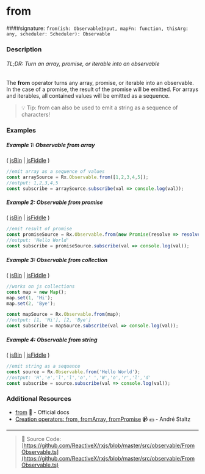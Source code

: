 # from
####signature: `from(ish: ObservableInput, mapFn: function, thisArg: any, scheduler: Scheduler): Observable`

### Description

###### TL;DR: Turn an array, promise, or iterable into an observable

The **from** operator turns any array, promise, or iterable into an observable. In the case of a
promise, the result of the promise will be emitted. For arrays and iterables, all contained values will be emitted as a sequence.

> :bulb: Tip: from can also be used to emit a string as a sequence of characters!

### Examples

##### Example 1: Observable from array

( [jsBin](http://jsbin.com/foceyuketi/1/edit?js,console) | [jsFiddle](https://jsfiddle.net/btroncone/o7kb5e6j/) )

```js
//emit array as a sequence of values
const arraySource = Rx.Observable.from([1,2,3,4,5]);
//output: 1,2,3,4,5
const subscribe = arraySource.subscribe(val => console.log(val));
```

##### Example 2: Observable from promise

( [jsBin](http://jsbin.com/tamofinujo/1/edit?js,console) | [jsFiddle](https://jsfiddle.net/btroncone/2czc5sae/) )

```js
//emit result of promise
const promiseSource = Rx.Observable.from(new Promise(resolve => resolve('Hello World!')));
//output: 'Hello World'
const subscribe = promiseSource.subscribe(val => console.log(val));
```

##### Example 3: Observable from collection

( [jsBin](http://jsbin.com/tezohobudu/1/edit?js,console) | [jsFiddle](https://jsfiddle.net/btroncone/ae6hu9a8/) )

```js
//works on js collections
const map = new Map();
map.set(1, 'Hi');
map.set(2, 'Bye');

const mapSource = Rx.Observable.from(map);
//output: [1, 'Hi'], [2, 'Bye']
const subscribe = mapSource.subscribe(val => console.log(val));
```

##### Example 4: Observable from string

( [jsBin](http://jsbin.com/tezohobudu/1/edit?js,console) | [jsFiddle](https://jsfiddle.net/btroncone/hfvzjcvL/) )

```js
//emit string as a sequence
const source = Rx.Observable.from('Hello World');
//output: 'H','e','l','l','o',' ','W','o','r','l','d'
const subscribe = source.subscribe(val => console.log(val));
```

### Additional Resources
* [from](http://reactivex.io/rxjs/class/es6/Observable.js~Observable.html#static-method-from) :newspaper: - Official docs
* [Creation operators: from, fromArray, fromPromise](https://egghead.io/lessons/rxjs-creation-operators-from-fromarray-frompromise?course=rxjs-beyond-the-basics-creating-observables-from-scratch) :video_camera: :dollar: - André Staltz

---
> :file_folder: Source Code:  [https://github.com/ReactiveX/rxjs/blob/master/src/observable/FromObservable.ts](https://github.com/ReactiveX/rxjs/blob/master/src/observable/FromObservable.ts)
